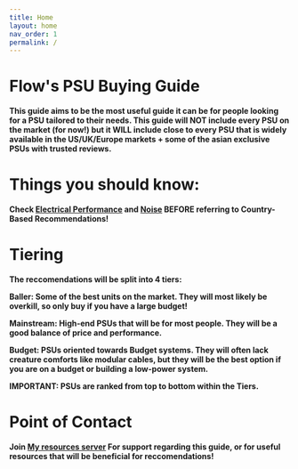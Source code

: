 ```yaml
---
title: Home
layout: home
nav_order: 1
permalink: /
---
```



# Flow's PSU Buying Guide


**This guide aims to be the most useful guide it can be for people looking for a PSU tailored to their needs. This guide will NOT include every PSU on the market (for now!) but it WILL include close to every PSU that is widely available in the US/UK/Europe markets + some of the asian exclusive PSUs with trusted reviews.**

# Things you should know:

**Check [Electrical Performance](_general-recommendations/electrical-performance.md) and [Noise](_general-recommendations/noise.md) BEFORE referring to Country-Based Recommendations!**

# Tiering

**The reccomendations will be split into 4 tiers:**

**Baller: Some of the best units on the market. They will most likely be overkill, so only buy if you have a large budget!**

**Mainstream: High-end PSUs that will be for most people. They will be a good balance of price and performance.**

**Budget: PSUs oriented towards Budget systems. They will often lack creature comforts like modular cables, but they will be the best option if you are on a budget or building a low-power system.**

**IMPORTANT: PSUs are ranked from top to bottom within the Tiers.**

# Point of Contact 

**Join [My resources server](https://discord.gg/UKEQrdUbX5) For support regarding this guide, or for useful resources that will be beneficial for reccomendations!**
